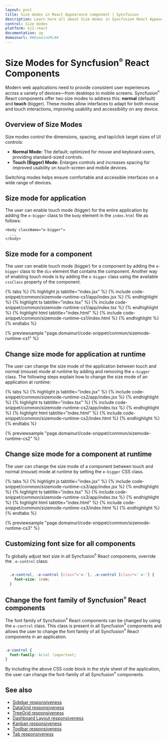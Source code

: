 ```yaml
---
layout: post
title: Size modes in React Appearance component | Syncfusion
description: Learn here all about Size modes in Syncfusion React Appearance component of Syncfusion Essential JS 2 and more.
control: Size modes 
platform: ej2-react
documentation: ug
domainurl: ##DomainURL##
---
```


# Size Modes for Syncfusion<sup style="font-size:70%">&reg;</sup> React Components

Modern web applications need to provide consistent user experiences across a variety of devices—from desktops to mobile screens. Syncfusion<sup style="font-size:70%">&reg;</sup> React components offer two size modes to address this: **normal** (default) and **touch** (bigger). These modes allow interfaces to adapt for both mouse and touch interactions, improving usability and accessibility on any device.

## Overview of Size Modes

Size modes control the dimensions, spacing, and tap/click target sizes of UI controls:

- **Normal Mode:** The default; optimized for mouse and keyboard users, providing standard-sized controls.
- **Touch (Bigger) Mode:** Enlarges controls and increases spacing for improved usability on touch-screen and mobile devices.

Switching modes helps ensure comfortable and accessible interfaces on a wide range of devices.

## Size mode for application

The user can enable touch mode (bigger) for the entire application by adding the `e-bigger` class to the `body` element in the `index.html` file as follows:

  ```
  <body className="e-bigger">
    ...
  </body>
  ```

## Size mode for a component

The user can enable touch mode (bigger) for a component by adding the `e-bigger` class to the `div` element that contains the component. Another way of enabling touch mode is by adding the `e-bigger` class using the available `cssClass` property of the component.

{% tabs %}
{% highlight js tabtitle="index.jsx" %}
{% include code-snippet/common/sizemode-runtime-cs1/app/index.jsx %}
{% endhighlight %}
{% highlight ts tabtitle="index.tsx" %}
{% include code-snippet/common/sizemode-runtime-cs1/app/index.tsx %}
{% endhighlight %}
{% highlight html tabtitle="index.html" %}
{% include code-snippet/common/sizemode-runtime-cs1/index.html %}
{% endhighlight %}
{% endtabs %}

{% previewsample "page.domainurl/code-snippet/common/sizemode-runtime-cs1" %}

## Change size mode for application at runtime

The user can change the size mode of the application between touch and normal (mouse) mode at runtime by adding and removing the `e-bigger` class. The following steps explain how to change the size mode of an application at runtime:

{% tabs %}
{% highlight js tabtitle="index.jsx" %}
{% include code-snippet/common/sizemode-runtime-cs2/app/index.jsx %}
{% endhighlight %}
{% highlight ts tabtitle="index.tsx" %}
{% include code-snippet/common/sizemode-runtime-cs2/app/index.tsx %}
{% endhighlight %}
{% highlight html tabtitle="index.html" %}
{% include code-snippet/common/sizemode-runtime-cs2/index.html %}
{% endhighlight %}
{% endtabs %}

{% previewsample "page.domainurl/code-snippet/common/sizemode-runtime-cs2" %}

## Change size mode for a component at runtime

The user can change the size mode of a component between touch and normal (mouse) mode at runtime by setting the `e-bigger` CSS class.

{% tabs %}
{% highlight js tabtitle="index.jsx" %}
{% include code-snippet/common/sizemode-runtime-cs3/app/index.jsx %}
{% endhighlight %}
{% highlight ts tabtitle="index.tsx" %}
{% include code-snippet/common/sizemode-runtime-cs3/app/index.tsx %}
{% endhighlight %}
{% highlight html tabtitle="index.html" %}
{% include code-snippet/common/sizemode-runtime-cs3/index.html %}
{% endhighlight %}
{% endtabs %}

{% previewsample "page.domainurl/code-snippet/common/sizemode-runtime-cs3" %}

## Customizing font size for all components

To globally adjust text size in all Syncfusion<sup style="font-size:70%">&reg;</sup> React components, override the `.e-control` class:

  ```css

    .e-control, .e-control [class^='e-'], .e-control [class*=' e-'] {
      font-size: 1rem;
    }

  ```

## Change the font family of Syncfusion<sup style="font-size:70%">&reg;</sup> React components

The font family of Syncfusion<sup style="font-size:70%">&reg;</sup> React components can be changed by using the `e-control` class. This class is present in all Syncfusion<sup style="font-size:70%">&reg;</sup> components and allows the user to change the font family of all Syncfusion<sup style="font-size:70%">&reg;</sup> React components in an application.

```css

.e-control {
  font-family: Arial !important;
}

```

By including the above CSS code block in the style sheet of the application, the user can change the font-family of all Syncfusion<sup style="font-size:70%">&reg;</sup> components.

## See also

* [Sidebar responsiveness](https://ej2.syncfusion.com/react/documentation/sidebar/auto-close)
* [DataGrid responsiveness](https://ej2.syncfusion.com/react/documentation/grid/columns/responsive-columns)
* [TreeGrid responsiveness](https://ej2.syncfusion.com/react/documentation/treegrid/scrolling#responsive-with-parent-container)
* [Dashboard Layout responsiveness](https://ej2.syncfusion.com/react/documentation/treegrid/scrolling#responsive-with-parent-container)
* [Kanban responsiveness](https://ej2.syncfusion.com/react/documentation/kanban/responsive-mode)
* [Toolbar responsiveness](https://ej2.syncfusion.com/react/documentation/toolbar/responsive-mode)
* [Tab responsiveness](https://ej2.syncfusion.com/react/documentation/tab/adaptive)